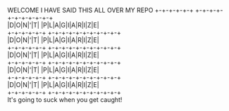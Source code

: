 WELCOME
I HAVE SAID THIS ALL OVER MY REPO
 +-+-+-+-+-+ +-+-+-+-+-+-+-+-+-+-+  
 |D|O|N|'|T| |P|L|A|G|I|A|R|I|Z|E|   
 +-+-+-+-+-+ +-+-+-+-+-+-+-+-+-+-+  
 |D|O|N|'|T| |P|L|A|G|I|A|R|I|Z|E|  
 +-+-+-+-+-+ +-+-+-+-+-+-+-+-+-+-+  
 |D|O|N|'|T| |P|L|A|G|I|A|R|I|Z|E|   
 +-+-+-+-+-+ +-+-+-+-+-+-+-+-+-+-+  
 |D|O|N|'|T| |P|L|A|G|I|A|R|I|Z|E|  
 +-+-+-+-+-+ +-+-+-+-+-+-+-+-+-+-+  
 |D|O|N|'|T| |P|L|A|G|I|A|R|I|Z|E|  
 +-+-+-+-+-+ +-+-+-+-+-+-+-+-+-+-+  
It's going to suck when you get caught!
